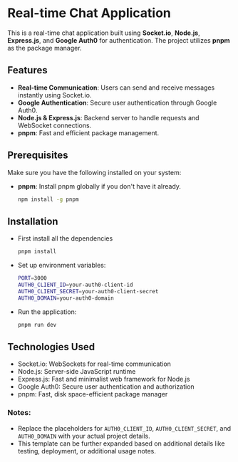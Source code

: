 # Real-time Chat Application

This is a real-time chat application built using **Socket.io**, **Node.js**, **Express.js**, and **Google Auth0** for authentication. The project utilizes **pnpm** as the package manager.

## Features

- **Real-time Communication**: Users can send and receive messages instantly using Socket.io.
- **Google Authentication**: Secure user authentication through Google Auth0.
- **Node.js & Express.js**: Backend server to handle requests and WebSocket connections.
- **pnpm**: Fast and efficient package management.

## Prerequisites

Make sure you have the following installed on your system:

- **pnpm**: Install pnpm globally if you don't have it already.
  ```bash
  npm install -g pnpm
  ```

## Installation 
- First install all the dependencies
  ```bash
  pnpm install
  ```
- Set up environment variables:
  ```bash
  PORT=3000
  AUTH0_CLIENT_ID=your-auth0-client-id
  AUTH0_CLIENT_SECRET=your-auth0-client-secret
  AUTH0_DOMAIN=your-auth0-domain
  ```
- Run the application:
  ```bash
  pnpm run dev
  ```

## Technologies Used
- Socket.io: WebSockets for real-time communication
- Node.js: Server-side JavaScript runtime
- Express.js: Fast and minimalist web framework for Node.js
- Google Auth0: Secure user authentication and authorization
- pnpm: Fast, disk space-efficient package manager

### Notes:
- Replace the placeholders for `AUTH0_CLIENT_ID`, `AUTH0_CLIENT_SECRET`, and `AUTH0_DOMAIN` with your actual project details.
- This template can be further expanded based on additional details like testing, deployment, or additional usage notes.

  
